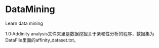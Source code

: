 # DataMining
Learn data mining

1.0:Addinity analysis文件夹里是数据挖掘关于亲和性分析的程序，数据集为DataFlie里面的affinity_dataset.txt。
